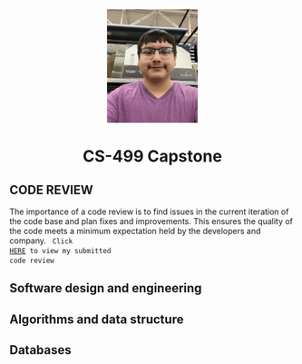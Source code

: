 <center>
  <img src="profile.jpg" height=200 width=160>
</center>

# <center> CS-499 Capstone </center>

## CODE REVIEW

The importance  of a code review is to find issues in the current iteration of the code base and plan fixes and improvements. This ensures the quality of the code meets a minimum expectation held by the developers and company.
<code> Click <a href="https://youtu.be/OiC7sfO8AtQ">HERE</a> to view my submitted code review </code>



## Software design and engineering





## Algorithms and data structure







## Databases


















